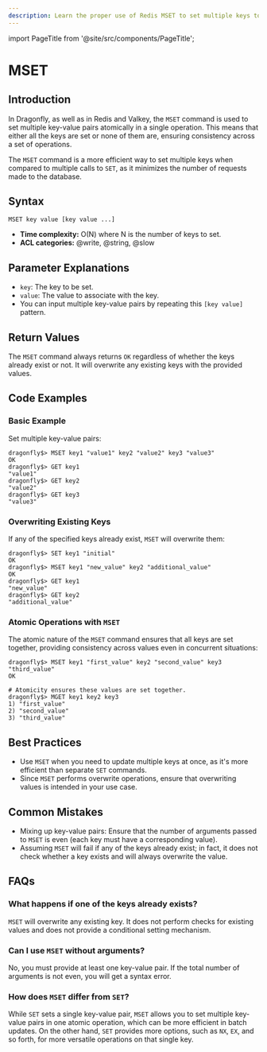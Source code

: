 ```yaml
---
description: Learn the proper use of Redis MSET to set multiple keys to multiple values simultaneously.
---
```


import PageTitle from '@site/src/components/PageTitle';

# MSET

<PageTitle title="Redis MSET Command (Documentation) | Dragonfly" />

## Introduction

In Dragonfly, as well as in Redis and Valkey, the `MSET` command is used to set multiple key-value pairs atomically in a single operation.
This means that either all the keys are set or none of them are, ensuring consistency across a set of operations.

The `MSET` command is a more efficient way to set multiple keys when compared to multiple calls to `SET`, as it minimizes the number of requests made to the database.

## Syntax

```shell
MSET key value [key value ...]
```

- **Time complexity:** O(N) where N is the number of keys to set.
- **ACL categories:** @write, @string, @slow

## Parameter Explanations

- `key`: The key to be set.
- `value`: The value to associate with the key.
- You can input multiple key-value pairs by repeating this `[key value]` pattern.

## Return Values

The `MSET` command always returns `OK` regardless of whether the keys already exist or not.
It will overwrite any existing keys with the provided values.

## Code Examples

### Basic Example

Set multiple key-value pairs:

```shell
dragonfly$> MSET key1 "value1" key2 "value2" key3 "value3"
OK
dragonfly$> GET key1
"value1"
dragonfly$> GET key2
"value2"
dragonfly$> GET key3
"value3"
```

### Overwriting Existing Keys

If any of the specified keys already exist, `MSET` will overwrite them:

```shell
dragonfly$> SET key1 "initial"
OK
dragonfly$> MSET key1 "new_value" key2 "additional_value"
OK
dragonfly$> GET key1
"new_value"
dragonfly$> GET key2
"additional_value"
```

### Atomic Operations with `MSET`

The atomic nature of the `MSET` command ensures that all keys are set together, providing consistency across values even in concurrent situations:

```shell
dragonfly$> MSET key1 "first_value" key2 "second_value" key3 "third_value"
OK

# Atomicity ensures these values are set together.
dragonfly$> MGET key1 key2 key3
1) "first_value"
2) "second_value"
3) "third_value"
```

## Best Practices

- Use `MSET` when you need to update multiple keys at once, as it's more efficient than separate `SET` commands.
- Since `MSET` performs overwrite operations, ensure that overwriting values is intended in your use case.

## Common Mistakes

- Mixing up key-value pairs: Ensure that the number of arguments passed to `MSET` is even (each key must have a corresponding value).
- Assuming `MSET` will fail if any of the keys already exist; in fact, it does not check whether a key exists and will always overwrite the value.

## FAQs

### What happens if one of the keys already exists?

`MSET` will overwrite any existing key. It does not perform checks for existing values and does not provide a conditional setting mechanism.

### Can I use `MSET` without arguments?

No, you must provide at least one key-value pair. If the total number of arguments is not even, you will get a syntax error.

### How does `MSET` differ from `SET`?

While `SET` sets a single key-value pair, `MSET` allows you to set multiple key-value pairs in one atomic operation, which can be more efficient in batch updates. On the other hand, `SET` provides more options, such as `NX`, `EX`, and so forth, for more versatile operations on that single key.
